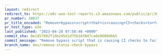 ```yaml
---
layout: redirect
redirect_to: https://a8c-woo-test-reports.s3.amazonaws.com/public/pr/38037/e2e/index.html
pr_number: 38037
pr_title_encoded: "Remove+bypass+script+that+is+causing+CI+checks+to+fail"
pr_test_type: e2e
last_published: "2023-04-28 07:58:48 +0000"
commit_sha: 0e1457692f1de2d5d1d75b183847ca6e9608dbb5
commit_message: "Remove bypass script that is causing CI checks to fail."
branch_name: dev/remove-status-check-bypass
---
```

